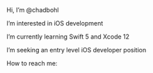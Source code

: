 Hi, I’m @chadbohl

I’m interested in iOS development

I’m currently learning Swift 5 and Xcode 12

I’m seeking an entry level iOS developer position

How to reach me: 

<!---
chadbohl/chadbohl is a ✨ special ✨ repository because its `README.md` (this file) appears on your GitHub profile.
You can click the Preview link to take a look at your changes.
--->
